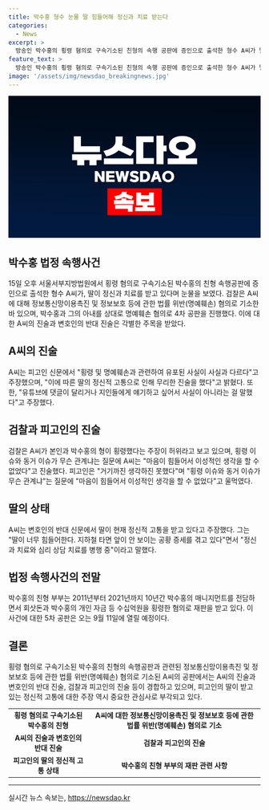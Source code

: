 ```yaml
---
title: 박수홍 형수 눈물 딸 힘들어해 정신과 치료 받는다
categories:
  - News
excerpt: >
  방송인 박수홍의 횡령 혐의로 구속기소된 친형의 속행 공판에 증인으로 출석한 형수 A씨가 딸의 정신과 치료를 받고 있음을 밝혔다. 박수홍은 A씨를 명예훼손 혐의로 고소했고, A씨는 이를 부인하며 여성과의 동거 주장을 펼치고 있다. A씨는 딸이 정신적 고통을 겪고 있다고 주장하며 박수홍 친형 부부는 다른 횡령 혐의로 재판을 받고 있다.
feature_text: >
  방송인 박수홍의 횡령 혐의로 구속기소된 친형의 속행 공판에 증인으로 출석한 형수 A씨가 딸의 정신과 치료를 받고 있음을 밝혔다. 박수홍은 A씨를 명예훼손 혐의로 고소했고, A씨는 이를 부인하며 여성과의 동거 주장을 펼치고 있다. A씨는 딸이 정신적 고통을 겪고 있다고 주장하며 박수홍 친형 부부는 다른 횡령 혐의로 재판을 받고 있다.
image: '/assets/img/newsdao_breakingnews.jpg'
---
```


<p><img src="/assets/img/newsdao_breakingnews.jpg" alt="implanttips 속보" /></p>

<h2 data-ke-size="size26">박수홍 법정 속행사건</h2>

<p data-ke-size="size16">15일 오후 서울서부지방법원에서 횡령 혐의로 구속기소된 박수홍의 친형 속행공판에 증인으로 출석한 형수 A씨가, 딸이 정신과 치료를 받고 있다며 눈물을 보였다. 검찰은 A씨에 대해 정보통신망이용촉진 및 정보보호 등에 관한 법률 위반(명예훼손) 혐의로 기소한 바 있으며, 박수홍과 그의 아내를 상대로 명예훼손 혐의로 4차 공판을 진행했다. 이에 대한 A씨의 진술과 변호인의 반대 진술은 각별한 주목을 받았다.</p>

<h2 data-ke-size="size26">A씨의 진술</h2>

<p data-ke-size="size16">A씨는 피고인 신문에서 "횡령 및 명예훼손과 관련하여 유포된 사실이 사실과 다르다"고 주장했으며, "이에 따른 딸의 정신적 고통으로 인해 무리한 진술을 했다"고 밝혔다. 또한, "유튜브에 댓글이 달리거나 지인들에게 얘기하고 싶어서 사실이 아니라는 걸 말했다"고 주장했다.</p>

<h2 data-ke-size="size26">검찰과 피고인의 진술</h2>

<p data-ke-size="size16">검찰은 A씨가 본인과 박수홍의 형이 횡령했다는 주장이 허위라고 보고 있으며, 횡령 이슈와 동거 이슈가 무슨 관계냐는 질문에 A씨는 "마음이 힘들어서 이성적인 생각을 할 수 없었다"고 진술했다. 피고인은 "거기까진 생각하진 못했다"며 "횡령 이슈와 동거 이슈가 무슨 관계냐"는 질문에 "마음이 힘들어서 이성적인 생각을 할 수 없었다"고 울먹였다.</p>

<h2 data-ke-size="size26">딸의 상태</h2>

<p data-ke-size="size16">A씨는 변호인의 반대 신문에서 딸이 현재 정신적 고통을 받고 있다고 주장했다. 그는 "딸이 너무 힘들어한다. 지하철 타면 앞이 안 보이는 공황 증세를 겪고 있다"면서 "정신과 치료와 심리 상담 치료를 병행 중"이라고 말했다.</p>

<h2 data-ke-size="size26">법정 속행사건의 전말</h2>

<p data-ke-size="size16">박수홍의 친형 부부는 2011년부터 2021년까지 10년간 박수홍의 매니지먼트를 전담하면서 회삿돈과 박수홍의 개인 자금 등 수십억원을 횡령한 혐의로 재판을 받고 있다. 이 사건에 대한 5차 공판은 오는 9월 11일에 열릴 예정이다.</p>

<h2 data-ke-size="size26">결론</h2>

<p data-ke-size="size16">횡령 혐의로 구속기소된 박수홍의 친형의 속행공판과 관련된 정보통신망이용촉진 및 정보보호 등에 관한 법률 위반(명예훼손) 혐의로 기소된 A씨의 공판에서는 A씨의 진술과 변호인의 반대 진술, 검찰과 피고인의 진술 등이 경합하고 있으며, 피고인의 딸이 받고 있는 정신적 고통에 대한 주장 역시 중요한 관심사로 부각되고 있다.</p>

<table>
  <tr>
    <td style="text-align: center; height: 17px;"><b>횡령 혐의로 구속기소된 박수홍의 친형</b></td>
    <td style="text-align: center; height: 17px;"><b>A씨에 대한 정보통신망이용촉진 및 정보보호 등에 관한 법률 위반(명예훼손) 혐의로 기소</b></td>
  </tr>
  <tr>
    <td style="text-align: center; height: 17px;"><b>A씨의 진술과 변호인의 반대 진술</b></td>
    <td style="text-align: center; height: 17px;"><b>검찰과 피고인의 진술</b></td>
  </tr>
  <tr>
    <td style="text-align: center; height: 17px;"><b>피고인의 딸의 정신적 고통 상태</b></td>
    <td style="text-align: center; height: 17px;"><b>박수홍의 친형 부부의 재판 관련 사항</b></td>
  </tr>
</table>

<hr>
실시간 뉴스 속보는, <a href="https://newsdao.kr" rel="dofollow">https://newsdao.kr</a>


